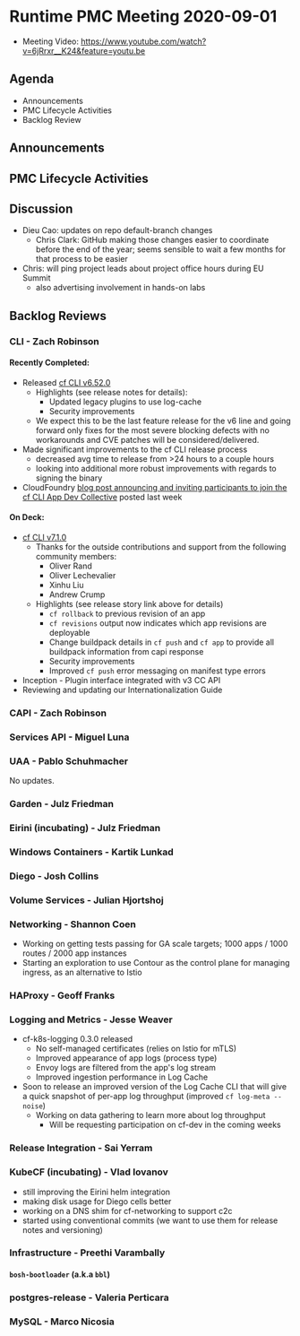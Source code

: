 # Runtime PMC Meeting 2020-09-01
* Meeting Video: https://www.youtube.com/watch?v=6jRrxr__K24&feature=youtu.be

## Agenda

* Announcements
* PMC Lifecycle Activities
* Backlog Review


## Announcements


## PMC Lifecycle Activities


## Discussion

- Dieu Cao: updates on repo default-branch changes
  - Chris Clark: GitHub making those changes easier to coordinate before the end of the year; seems sensible to wait a few months for that process to be easier
- Chris: will ping project leads about project office hours during EU Summit
  - also advertising involvement in hands-on labs



## Backlog Reviews

### CLI - Zach Robinson

#### Recently Completed:
- Released [cf CLI v6.52.0](https://github.com/cloudfoundry/cli/releases/tag/v6.52.0)
  - Highlights (see release notes for details):
    - Updated legacy plugins to use log-cache
    - Security improvements
  - We expect this to be the last feature release for the v6 line and going forward only fixes for the most severe blocking defects with no workarounds and CVE patches will be considered/delivered.
- Made significant improvements to the cf CLI release process
  - decreased avg time to release from >24 hours to a couple hours
  - looking into additional more robust improvements with regards to signing the binary
- CloudFoundry [blog post announcing and inviting participants to join the cf CLI App Dev Collective](https://www.cloudfoundry.org/blog/join-the-cloud-foundry-cli-app-dev-collective/) posted last week
#### On Deck:
- [cf CLI v7.1.0](https://www.pivotaltracker.com/story/show/174330073)
  - Thanks for the outside contributions and support from the following community members:
    - Oliver Rand
    - Oliver Lechevalier
    - Xinhu Liu
    - Andrew Crump   
  - Highlights (see release story link above for details)
    - `cf rollback` to previous revision of an app
    - `cf revisions` output now indicates which app revisions are deployable
    - Change buildpack details in `cf push` and `cf app` to provide all buildpack information from capi response
    - Security improvements
    - Improved `cf push` error messaging on manifest type errors
- Inception - Plugin interface integrated with v3 CC API
- Reviewing and updating our Internationalization Guide


### CAPI - Zach Robinson


### Services API - Miguel Luna


### UAA - Pablo Schuhmacher
No updates.

### Garden - Julz Friedman


### Eirini (incubating) - Julz Friedman


### Windows Containers - Kartik Lunkad


### Diego - Josh Collins


### Volume Services - Julian Hjortshoj


### Networking - Shannon Coen

- Working on getting tests passing for GA scale targets; 1000 apps / 1000 routes / 2000 app instances
- Starting an exploration to use Contour as the control plane for managing ingress, as an alternative to Istio

### HAProxy - Geoff Franks


### Logging and Metrics - Jesse Weaver
- cf-k8s-logging 0.3.0 released
  - No self-managed certificates (relies on Istio for mTLS)
  - Improved appearance of app logs (process type)
  - Envoy logs are filtered from the app's log stream
  - Improved ingestion performance in Log Cache
- Soon to release an improved version of the Log Cache CLI that will give a quick snapshot of per-app log throughput (improved `cf log-meta --noise`)
  - Working on data gathering to learn more about log throughput
    - Will be requesting participation on cf-dev in the coming weeks

### Release Integration - Sai Yerram


### KubeCF (incubating) - Vlad Iovanov

- still improving the Eirini helm integration
- making disk usage for Diego cells better
- working on a DNS shim for cf-networking to support c2c
- started using conventional commits (we want to use them for release notes and versioning)

### Infrastructure - Preethi Varambally

#### `bosh-bootloader` (a.k.a `bbl`)


### postgres-release - Valeria Perticara


### MySQL - Marco Nicosia
